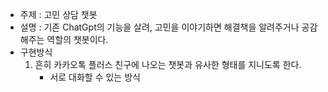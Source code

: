 - 주제 : 고민 상담 챗봇
- 설명 : 기존 ChatGpt의 기능을 살려, 고민을 이야기하면 해결책을 알려주거나 공감해주는 역할의 챗봇이다.
- 구현방식
  1) 흔히 카카오톡 플러스 친구에 나오는 챗봇과 유사한 형태를 지니도록 한다.
  	  * 서로 대화할 수 있는 방식
